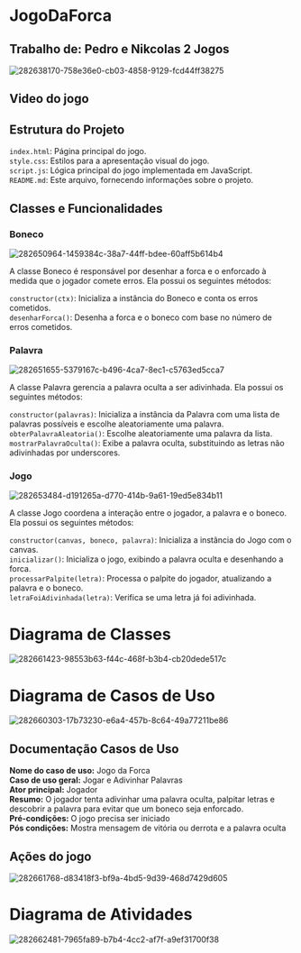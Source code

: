 # JogoDaForca

## Trabalho de: Pedro e Nikcolas 2 Jogos<br> 
![282638170-758e36e0-cb03-4858-9129-fcd44ff38275](https://github.com/PedroFRomao/JogoDaForca/assets/120103357/ed052720-523b-44ab-8ee0-32fae80da67c)


## **Video do jogo**



## Estrutura do Projeto

`index.html`: Página principal do jogo.<br>
`style.css`: Estilos para a apresentação visual do jogo.<br>
`script.js`: Lógica principal do jogo implementada em JavaScript.<br>
`README.md`: Este arquivo, fornecendo informações sobre o projeto.<br>

## Classes e Funcionalidades

### Boneco
![282650964-1459384c-38a7-44ff-bdee-60aff5b614b4](https://github.com/PedroFRomao/JogoDaForca/assets/120103357/010e1eaa-44f3-431b-9ab8-80e4bf305e9a)


A classe Boneco é responsável por desenhar a forca e o enforcado à medida que o jogador comete erros. Ela possui os seguintes métodos:

`constructor(ctx)`: Inicializa a instância do Boneco e conta os erros cometidos.<br>
`desenharForca()`: Desenha a forca e o boneco com base no número de erros cometidos.<br>

### Palavra
![282651655-5379167c-b496-4ca7-8ec1-c5763ed5cca7](https://github.com/PedroFRomao/JogoDaForca/assets/120103357/8171439a-a9d8-433e-ac7c-7815e833c370)


A classe Palavra gerencia a palavra oculta a ser adivinhada. Ela possui os seguintes métodos:

`constructor(palavras)`: Inicializa a instância da Palavra com uma lista de palavras possíveis e escolhe aleatoriamente uma palavra.<br>
`obterPalavraAleatoria()`: Escolhe aleatoriamente uma palavra da lista.<br>
`mostrarPalavraOculta()`: Exibe a palavra oculta, substituindo as letras não adivinhadas por underscores.<br>

### Jogo
![282653484-d191265a-d770-414b-9a61-19ed5e834b11](https://github.com/PedroFRomao/JogoDaForca/assets/120103357/832cbde5-9fcd-4096-9fcb-eefab2391939)


A classe Jogo coordena a interação entre o jogador, a palavra e o boneco. Ela possui os seguintes métodos:

`constructor(canvas, boneco, palavra)`: Inicializa a instância do Jogo com o canvas.<br>
`inicializar()`: Inicializa o jogo, exibindo a palavra oculta e desenhando a forca.<br>
`processarPalpite(letra)`: Processa o palpite do jogador, atualizando a palavra e o boneco.<br>
`letraFoiAdivinhada(letra)`: Verifica se uma letra já foi adivinhada.<br>

# Diagrama de Classes
![282661423-98553b63-f44c-468f-b3b4-cb20dede517c](https://github.com/PedroFRomao/JogoDaForca/assets/120103357/c4895e74-c531-442b-8f18-d498b6ac2dac)


# Diagrama de Casos de Uso
![282660303-17b73230-e6a4-457b-8c64-49a77211be86](https://github.com/PedroFRomao/JogoDaForca/assets/120103357/044d27e8-f932-42a1-a524-e5e2c3e6b6a4)


## Documentação Casos de Uso
**Nome do caso de uso:** Jogo da Forca<br>
**Caso de uso geral:** Jogar e Adivinhar Palavras<br>
**Ator principal:** Jogador<br>
**Resumo:** O jogador tenta adivinhar uma palavra oculta, palpitar letras e descobrir a palavra para evitar que um boneco seja enforcado.<br>
**Pré-condições:** O jogo precisa ser iniciado<br>
**Pós condições:** Mostra mensagem de vitória ou derrota e a palavra oculta<br>

## Ações do jogo
![282661768-d83418f3-bf9a-4bd5-9d39-468d7429d605](https://github.com/PedroFRomao/JogoDaForca/assets/120103357/ae72e10e-fb6c-4dac-bdd9-c6f463e8e8e4)


# Diagrama de Atividades
![282662481-7965fa89-b7b4-4cc2-af7f-a9ef31700f38](https://github.com/PedroFRomao/JogoDaForca/assets/120103357/791d0ee6-7123-4c71-a465-c94660b28b32)

